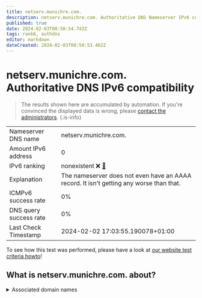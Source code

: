 ```yaml
---
title: netserv.munichre.com.
description: netserv.munichre.com. Authoritative DNS Nameserver IPv6 compatibility
published: true
date: 2024-02-03T00:50:54.743Z
tags: rank6, authdns
editor: markdown
dateCreated: 2024-02-03T00:50:53.462Z
---
```


# netserv.munichre.com. Authoritative DNS IPv6 compatibility

> The results shown here are accumulated by automation. If you're convinced the displayed data is wrong, please [contact the administrators](/howto/chat). 
{.is-info}




|   |   |
| - | - |
| Nameserver DNS name | netserv.munichre.com.
| Amount IPv6 address | 0
| IPv6 ranking | nonexistent :x: [🔗](/howto/ranking) |
| Explanation | The nameserver does not even have an AAAA record. It isn't getting any worse than that. |
| ICMPv6 success rate | 0%|
| DNS query success rate | 0% |
| Last Check Timestamp | 2024-02-02 17:03:55.190078+01:00 |

To see how this test was performed, please have a look at [our website test criteria howto](/howto/testcriteria/authdns)!


## What is netserv.munichre.com. about?






<details>
<summary>Associated domain names</summary>

www.munichre.com

</details>
